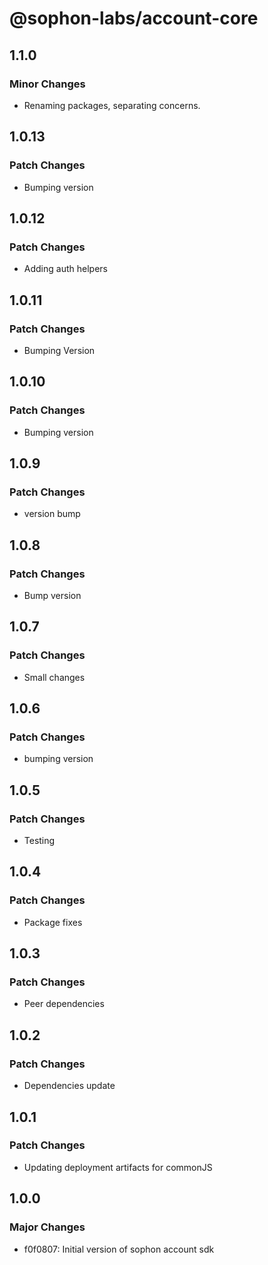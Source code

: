 # @sophon-labs/account-core

## 1.1.0

### Minor Changes

- Renaming packages, separating concerns.

## 1.0.13

### Patch Changes

- Bumping version

## 1.0.12

### Patch Changes

- Adding auth helpers

## 1.0.11

### Patch Changes

- Bumping Version

## 1.0.10

### Patch Changes

- Bumping version

## 1.0.9

### Patch Changes

- version bump

## 1.0.8

### Patch Changes

- Bump version

## 1.0.7

### Patch Changes

- Small changes

## 1.0.6

### Patch Changes

- bumping version

## 1.0.5

### Patch Changes

- Testing

## 1.0.4

### Patch Changes

- Package fixes

## 1.0.3

### Patch Changes

- Peer dependencies

## 1.0.2

### Patch Changes

- Dependencies update

## 1.0.1

### Patch Changes

- Updating deployment artifacts for commonJS

## 1.0.0

### Major Changes

- f0f0807: Initial version of sophon account sdk
